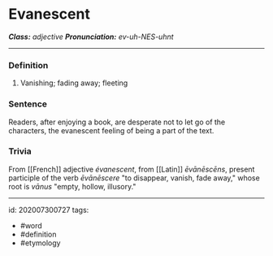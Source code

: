# Evanescent
**_Class:_** *adjective*
**_Pronunciation:_** *ev-uh-NES-uhnt*

---

### Definition
1. Vanishing; fading away; fleeting

### Sentence
Readers, after enjoying a book, are desperate not to let go of the characters, the evanescent feeling of being a part of the text.

### Trivia
From [[French]] adjective *évanescent*, from [[Latin]] *ēvānēscēns*, present participle of the verb *ēvānēscere* "to disappear, vanish, fade away," whose root is *vānus* "empty, hollow, illusory."

---

id: 202007300727
tags:
 - #word
 - #definition
 - #etymology 
